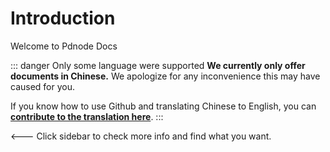 # Introduction

Welcome to Pdnode Docs

::: danger Only some language were supported
**We currently only offer documents in Chinese.** We apologize for any inconvenience this may have caused for you.

If you know how to use Github and translating Chinese to English, you can [**contribute to the translation here**](/internationalization).
:::

<--- Click sidebar to check more info and find what you want.

